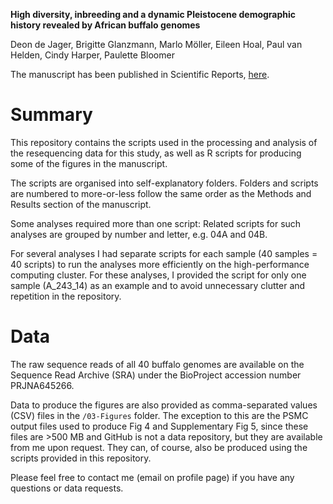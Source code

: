 **High diversity, inbreeding and a dynamic Pleistocene demographic history revealed by African buffalo genomes**

Deon de Jager, Brigitte Glanzmann, Marlo Möller, Eileen Hoal, Paul van Helden, Cindy Harper, Paulette Bloomer  

The manuscript has been published in Scientific Reports, [here](https://rdcu.be/cfOjr).

# Summary
This repository contains the scripts used in the processing and analysis of the resequencing data for this study, as well as R scripts for producing some of the figures in the manuscript.

The scripts are organised into self-explanatory folders. Folders and scripts are numbered to more-or-less follow the same order as the Methods and Results section of the manuscript. 

Some analyses required more than one script: Related scripts for such analyses are grouped by number and letter, e.g. 04A and 04B.

For several analyses I had separate scripts for each sample (40 samples = 40 scripts) to run the analyses more efficiently on the high-performance computing cluster. For these analyses, I provided the script for only one sample (A_243_14) as an example and to avoid unnecessary clutter and repetition in the repository.

# Data
The raw sequence reads of all 40 buffalo genomes are available on the Sequence Read Archive (SRA) under the BioProject accession number PRJNA645266.

Data to produce the figures are also provided as comma-separated values (CSV) files in the `/03-Figures` folder. The exception to this are the PSMC output files used to produce Fig 4 and Supplementary Fig 5, since these files are >500 MB and GitHub is not a data repository, but they are available from me upon request. They can, of course, also be produced using the scripts provided in this repository.

Please feel free to contact me (email on profile page) if you have any questions or data requests.
